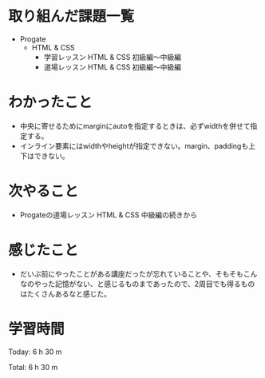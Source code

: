 # 取り組んだ課題一覧
- Progate
	- HTML & CSS
		- 学習レッスン HTML & CSS 初級編〜中級編
		- 道場レッスン HTML & CSS 初級編〜中級編

# わかったこと
- 中央に寄せるためにmarginにautoを指定するときは、必ずwidthを併せて指定する。
- インライン要素にはwidthやheightが指定できない。margin、paddingも上下はできない。
# 次やること
- Progateの道場レッスン HTML & CSS 中級編の続きから
# 感じたこと
- だいぶ前にやったことがある講座だったが忘れていることや、そもそもこんなのやった記憶がない、と感じるものまであったので、2周目でも得るものはたくさんあるなと感じた。
# 学習時間
Today: 6 h 30 m

Total: 6 h 30 m
